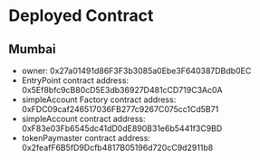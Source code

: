 # Deployed Contract

## Mumbai

- owner: 0x27a01491d86F3F3b3085a0Ebe3F640387DBdb0EC
- EntryPoint contract address: 0x5Ef8bfc9cB80cD5E3db36927D481cCD719C3Ac0A
- simpleAccount Factory contract address: 0xFDC09caf246517036FB277c9267C075cc1Cd5B71
- simpleAccount contract address: 0xF83e03Fb6545dc41dD0dE890B31e6b5441f3C9BD
- tokenPaymaster contract address: 0x2feafF6B5fD9Dcfb4817B05196d720cC9d2911b8

